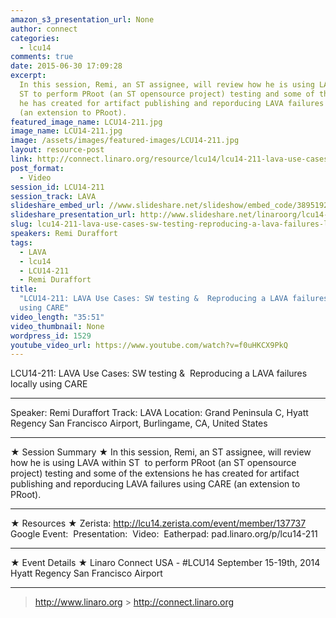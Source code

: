 ```yaml
---
amazon_s3_presentation_url: None
author: connect
categories:
  - lcu14
comments: true
date: 2015-06-30 17:09:28
excerpt:
  In this session, Remi, an ST assignee, will review how he is using LAVA within
  ST to perform PRoot (an ST opensource project) testing and some of the extensions
  he has created for artifact publishing and reporducing LAVA failures using CARE
  (an extension to PRoot).
featured_image_name: LCU14-211.jpg
image_name: LCU14-211.jpg
image: /assets/images/featured-images/LCU14-211.jpg
layout: resource-post
link: http://connect.linaro.org/resource/lcu14/lcu14-211-lava-use-cases-sw-testing-reproducing-a-lava-failures-locally-using-care/
post_format:
  - Video
session_id: LCU14-211
session_track: LAVA
slideshare_embed_url: //www.slideshare.net/slideshow/embed_code/38951922
slideshare_presentation_url: http://www.slideshare.net/linaroorg/lcu14-211-lava-use-cases-sw-testing-reproducing-a-lava-failures-locally-using-care
slug: lcu14-211-lava-use-cases-sw-testing-reproducing-a-lava-failures-locally-using-care
speakers: Remi Duraffort
tags:
  - LAVA
  - lcu14
  - LCU14-211
  - Remi Duraffort
title:
  "LCU14-211: LAVA Use Cases: SW testing &  Reproducing a LAVA failures locally
  using CARE"
video_length: "35:51"
video_thumbnail: None
wordpress_id: 1529
youtube_video_url: https://www.youtube.com/watch?v=f0uHKCX9PkQ
---
```


LCU14-211: LAVA Use Cases: SW testing &  Reproducing a LAVA failures locally using CARE

---

Speaker: Remi Duraffort
Track: LAVA
Location: Grand Peninsula C, Hyatt Regency San Francisco Airport, Burlingame, CA, United States

---

★ Session Summary ★
In this session, Remi, an ST assignee, will review how he is using LAVA within ST  to perform PRoot (an ST opensource project) testing and some of the extensions he has created for artifact publishing and reporducing LAVA failures using CARE (an extension to PRoot).

---

★ Resources ★
Zerista: http://lcu14.zerista.com/event/member/137737
Google Event: 
Presentation: 
Video: 
Eatherpad: pad.linaro.org/p/lcu14-211

---

★ Event Details ★
Linaro Connect USA - #LCU14
September 15-19th, 2014
Hyatt Regency San Francisco Airport

---

> http://www.linaro.org > http://connect.linaro.org
